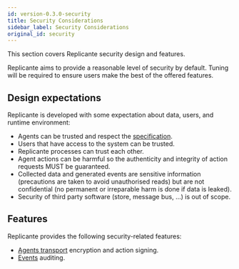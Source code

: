 ```yaml
---
id: version-0.3.0-security
title: Security Considerations
sidebar_label: Security Considerations
original_id: security
---
```


This section covers Replicante security design and features.

Replicante aims to provide a reasonable level of security by default.
Tuning will be required to ensure users make the best of the offered features.


## Design expectations
Replicante is developed with some expectation about data, users, and runtime environment:

  * Agents can be trusted and respect the [specification](https://www.replicante.io/docs/specs/).
  * Users that have access to the system can be trusted.
  * Replicante processes can trust each other.
  * Agent actions can be harmful so the authenticity and integrity of action requests MUST be guaranteed.
  * Collected data and generated events are sensitive information (precautions are taken to avoid
    unauthorised reads) but are not confidential (no permanent or irreparable harm is done if data
    is leaked).
  * Security of third party software (store, message bus, ...) is out of scope.


## Features
Replicante provides the following security-related features:

  * [Agents transport](security-transport.md) encryption and action signing.
  * [Events](features-events.md#stream-subscription) auditing.
